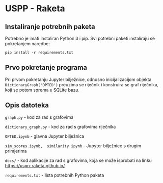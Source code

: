 # USPP - Raketa
## Instaliranje potrebnih paketa
Potrebno je imati instaliran Python 3 i pip. Svi potrebni paketi instaliraju se pokretanjem naredbe:
```
pip install -r requirements.txt
```
## Prvo pokretanje programa
Pri prvom pokretanju Jupyter bilježnice, odnosno inicijalizacijom objekta `DictionaryGraph('OPTED')` preuzima se riječnik i konstruira se graf riječnika, koji se potom sprema u SQLite bazu.
## Opis datoteka

`graph.py` - kod za rad s grafovima

`dictionary_graph.py` - kod za rad s grafovima riječnika

`OPTED.ipynb` - glavna Jupyter bilježnica

`sim_scores.ipynb,  similarity.ipynb` - Jupyter bilježnice s drugim primjerima

`docs/` - kod aplikacije za rad s grafovima, koja se može isprobati na linku https://uspp-raketa.github.io/

`requirements.txt` - lista potrebnih Python paketa